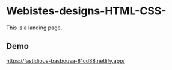 # Webistes-designs-HTML-CSS-

This is a landing page.

## Demo

https://fastidious-basbousa-81cd88.netlify.app/
